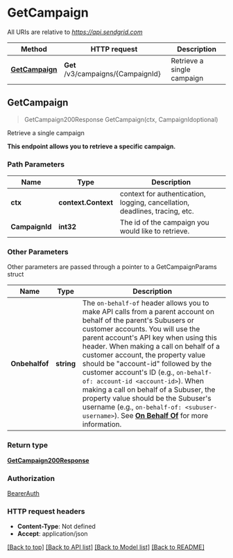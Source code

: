 # GetCampaign

All URIs are relative to *https://api.sendgrid.com*

Method | HTTP request | Description
------------- | ------------- | -------------
[**GetCampaign**](GetCampaign.md#GetCampaign) | **Get** /v3/campaigns/{CampaignId} | Retrieve a single campaign



## GetCampaign

> GetCampaign200Response GetCampaign(ctx, CampaignIdoptional)

Retrieve a single campaign

**This endpoint allows you to retrieve a specific campaign.**

### Path Parameters


Name | Type | Description
------------- | ------------- | -------------
**ctx** | **context.Context** | context for authentication, logging, cancellation, deadlines, tracing, etc.
**CampaignId** | **int32** | The id of the campaign you would like to retrieve.

### Other Parameters

Other parameters are passed through a pointer to a GetCampaignParams struct


Name | Type | Description
------------- | ------------- | -------------
**Onbehalfof** | **string** | The `on-behalf-of` header allows you to make API calls from a parent account on behalf of the parent's Subusers or customer accounts. You will use the parent account's API key when using this header. When making a call on behalf of a customer account, the property value should be \"account-id\" followed by the customer account's ID (e.g., `on-behalf-of: account-id <account-id>`). When making a call on behalf of a Subuser, the property value should be the Subuser's username (e.g., `on-behalf-of: <subuser-username>`). See [**On Behalf Of**](https://docs.sendgrid.com/api-reference/how-to-use-the-sendgrid-v3-api/on-behalf-of) for more information.

### Return type

[**GetCampaign200Response**](GetCampaign200Response.md)

### Authorization

[BearerAuth](../README.md#BearerAuth)

### HTTP request headers

- **Content-Type**: Not defined
- **Accept**: application/json

[[Back to top]](#) [[Back to API list]](../README.md#documentation-for-api-endpoints)
[[Back to Model list]](../README.md#documentation-for-models)
[[Back to README]](../README.md)

